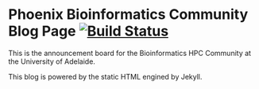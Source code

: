 # Phoenix Bioinformatics Community Blog Page [![Build Status](https://travis-ci.org/robqiao/PersonalBlog.svg?branch=master)](https://travis-ci.org/robqiao/PersonalBlog) 
This is the announcement board for the Bioinformatics HPC Community at the University of Adelaide. 

This blog is powered by the static HTML engined by Jekyll.

